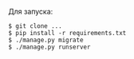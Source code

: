Для запуска:

    $ git clone ...
    $ pip install -r requirements.txt
    $ ./manage.py migrate
    $ ./manage.py runserver
